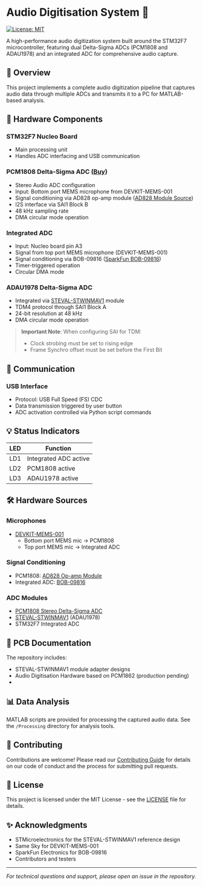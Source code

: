 # Audio Digitisation System 🎵

[![License: MIT](https://img.shields.io/badge/License-MIT-yellow.svg)](https://opensource.org/licenses/MIT)

A high-performance audio digitization system built around the STM32F7 microcontroller, featuring dual Delta-Sigma ADCs (PCM1808 and ADAU1978) and an integrated ADC for comprehensive audio capture.

## 🎯 Overview

This project implements a complete audio digitization pipeline that captures audio data through multiple ADCs and transmits it to a PC for MATLAB-based analysis.

## 🔧 Hardware Components

### STM32F7 Nucleo Board
- Main processing unit
- Handles ADC interfacing and USB communication

### PCM1808 Delta-Sigma ADC ([Buy](https://www.aliexpress.com/item/32777376004.html))
- Stereo Audio ADC configuration
- Input: Bottom port MEMS microphone from DEVKIT-MEMS-001
- Signal conditioning via AD828 op-amp module ([AD828 Module Source](https://www.robotics.org.za/AD828A))
- I2S interface via SAI1 Block B
- 48 kHz sampling rate
- DMA circular mode operation

### Integrated ADC
- Input: Nucleo board pin A3
- Signal from top port MEMS microphone (DEVKIT-MEMS-001)
- Signal conditioning via BOB-09816 ([SparkFun BOB-09816](https://www.sparkfun.com/products/9816))
- Timer-triggered operation
- Circular DMA mode

### ADAU1978 Delta-Sigma ADC
- Integrated via [STEVAL-STWINMAV1](https://www.st.com/en/evaluation-tools/steval-stwinmav1.html) module
- TDM4 protocol through SAI1 Block A
- 24-bit resolution at 48 kHz
- DMA circular mode operation

> **Important Note**: When configuring SAI for TDM:
> - Clock strobing must be set to rising edge
> - Frame Synchro offset must be set before the First Bit

## 🔌 Communication

### USB Interface
- Protocol: USB Full Speed (FS) CDC
- Data transmission triggered by user button
- ADC activation controlled via Python script commands

## 💡 Status Indicators

| LED  | Function |
|------|----------|
| LD1  | Integrated ADC active |
| LD2  | PCM1808 active |
| LD3  | ADAU1978 active |

## 🛠️ Hardware Sources

### Microphones
- [DEVKIT-MEMS-001](https://www.sameskydevices.com/product/audio/microphones/development-kits/devkit-mems-001)
  - Bottom port MEMS mic → PCM1808
  - Top port MEMS mic → Integrated ADC

### Signal Conditioning
- PCM1808: [AD828 Op-amp Module](https://www.robotics.org.za/AD828A)
- Integrated ADC: [BOB-09816](https://www.sparkfun.com/products/9816)

### ADC Modules
- [PCM1808 Stereo Delta-Sigma ADC](https://www.aliexpress.com/item/32777376004.html)
- [STEVAL-STWINMAV1](https://www.st.com/en/evaluation-tools/steval-stwinmav1.html) (ADAU1978)
- STM32F7 Integrated ADC

## 📝 PCB Documentation

The repository includes:
- STEVAL-STWINMAV1 module adapter designs
- Audio Digitisation Hardware based on PCM1862 (production pending)
- 
## 📊 Data Analysis

MATLAB scripts are provided for processing the captured audio data. See the `/Processing` directory for analysis tools.

## 🤝 Contributing

Contributions are welcome! Please read our [Contributing Guide](CONTRIBUTING.md) for details on our code of conduct and the process for submitting pull requests.

## 📄 License

This project is licensed under the MIT License - see the [LICENSE](LICENSE) file for details.

## ✨ Acknowledgments

- STMicroelectronics for the STEVAL-STWINMAV1 reference design
- Same Sky for DEVKIT-MEMS-001
- SparkFun Electronics for BOB-09816
- Contributors and testers

---
*For technical questions and support, please open an issue in the repository.*
